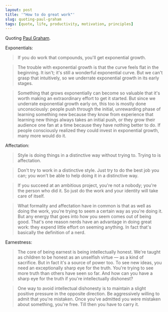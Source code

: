 ```yaml
---
layout: post
title: '"How to do great work"'
slug: quoting-paul-graham
tags: [quote, life, productivity, motivation, principles]
---
```


Quoting [Paul Graham](http://paulgraham.com/greatwork.html).

Exponentials:
> If you do work that compounds, you'll get exponential growth.

> The trouble with exponential growth is that the curve feels flat in the beginning. It isn't; it's still a wonderful exponential curve. But we can't grasp that intuitively, so we underrate exponential growth in its early stages.

> Something that grows exponentially can become so valuable that it's worth making an extraordinary effort to get it started. But since we underrate exponential growth early on, this too is mostly done unconsciously: people push through the initial, unrewarding phase of learning something new because they know from experience that learning new things always takes an initial push, or they grow their audience one fan at a time because they have nothing better to do. If people consciously realized they could invest in exponential growth, many more would do it.

Affectation:
> Style is doing things in a distinctive way without trying to. Trying to is affectation.

> Don't try to work in a distinctive style. Just try to do the best job you can; you won't be able to help doing it in a distinctive way.

> If you succeed at an ambitious project, you're not a nobody; you're the person who did it. So just do the work and your identity will take care of itself.

> What formality and affectation have in common is that as well as doing the work, you're trying to seem a certain way as you're doing it. But any energy that goes into how you seem comes out of being good. That's one reason nerds have an advantage in doing great work: they expend little effort on seeming anything. In fact that's basically the definition of a nerd.

Earnestness:

> The core of being earnest is being intellectually honest. We're taught as children to be honest as an unselfish virtue — as a kind of sacrifice. But in fact it's a source of power too. To see new ideas, you need an exceptionally sharp eye for the truth. You're trying to see more truth than others have seen so far. And how can you have a sharp eye for the truth if you're intellectually dishonest?

> One way to avoid intellectual dishonesty is to maintain a slight positive pressure in the opposite direction. Be aggressively willing to admit that you're mistaken. Once you've admitted you were mistaken about something, you're free. Till then you have to carry it.
